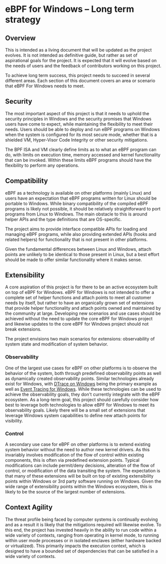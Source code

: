 # eBPF for Windows – Long term strategy

## Overview

This is intended as a living document that will be updated as the project
evolves. It is not intended as definitive guide, but rather as set of
aspirational goals for the project. It is expected that it will evolve based on
the needs of users and the feedback of contributors working on this project.

To achieve long term success, this project needs to succeed in several
different areas. Each section of this document covers an area or scenario that
eBPF For Windows needs to meet.

## Security

The most important aspect of this project is that it needs to uphold the security
principles in Windows and the security promises that Windows users have come
to expect, while maintaining the flexibility to meet their needs.
Users should be able to deploy and run eBPF programs on Windows when the
system is configured for its most secure mode, whether that is a shielded VM,
Hyper-Visor Code Integrity or other security mitigations.

The BPF ISA and VM clearly define limits as to what an eBPF program can do, with
limits on execution time, memory accessed and kernel functionality that can be
invoked. Within these limits eBPF programs should have the flexibility to
perform any operations.

## Compatibility

eBPF as a technology is available on other platforms (mainly Linux) and
users have an expectation that eBPF programs written for Linux should be
portable to Windows. While binary compatibility of the compiled eBPF programs is
likely not possible, it should be relatively straightforward to port programs
from Linux to Windows. The main obstacle to this is around helper APIs and
the type definitions that are OS-specific.

The project aims to provide interface compatible APIs for loading and managing
eBPF programs, while also providing extended APIs (hooks and related helpers) for functionality that is not
present in other platforms.

Given the fundamental differences between Linux and Windows, attach points are
unlikely to be identical to those present in Linux, but a best effort should be
made to offer similar functionality where it makes sense.

## Extensibility

A core aspiration of this project is for there to be an active ecosystem built
on top of eBPF for Windows. eBPF for Windows is not intended to offer a complete
set of helper functions and attach points to meet all customer needs by itself,
but rather to have an organically grown set of extensions that provide helper
functionality and attach points owned and maintained by the community at large.
Developing new scenarios and use cases should be achieved without the need to
update the core eBPF for Windows project and likewise updates to the core eBPF
for Windows project should not break extensions.

The project envisions two main scenarios for extensions: observability of system
state and modification of system behavior.

### Observability

One of the largest use cases for eBPF on other platforms is to observe the behavior
of the system, both through predefined observability points as well as
dynamically created observability points. Similar technologies already exist for
Windows, with [DTrace on Windows](https://docs.microsoft.com/en-us/windows-hardware/drivers/devtest/dtrace)
being the primary example as well as
[Event Tracing for Windows](https://docs.microsoft.com/en-us/windows/win32/etw/event-tracing-portal).
While these technologies can be used to achieve the observability goals, they
don't currently integrate with the eBPF ecosystem. As a long-term goal, this
project should carefully consider how best to leverage both technologies to
allow eBPF for Windows to meet its observability goals. Likely there will be a
small set of extensions that leverage Windows system capabilities to define new
attach points for visibility.

### Control

A secondary use case for eBPF on other platforms is to extend existing system
behavior without the need to author new kernel drivers. As this invariably
involves modification of the flow of control within existing components, this is
often via predefined extension points. Typical modifications can include
permit/deny decisions, alteration of the flow of control, or modification of the
data transiting the system. The expectation is that many of these extensions
will be built on top of existing extensibility points within Windows or 3rd
party software running on Windows. Given the wide range of extensibility points
within the Windows ecosystem, this is likely to be the source of the largest
number of extensions.

## Context Agility

The threat profile being faced by computer systems is continually evolving and
as a result it is likely that the mitigations required will likewise evolve. To
this end, the project has invested heavily in the ability to run code within
a wide variety of contexts, ranging from operating in kernel mode, to running
within user mode processes or in isolated enclaves (either hardware backed or
virtualized). This primarily impacts the execution context, which is designed to
have a bounded set of dependencies that can be satisfied in a wide variety of
contexts.
